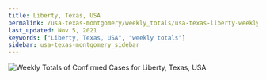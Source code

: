 ```yaml
---
title: Liberty, Texas, USA
permalink: /usa-texas-montgomery/weekly_totals/usa-texas-liberty-weekly_totals.html
last_updated: Nov 5, 2021
keywords: ["Liberty, Texas, USA", "weekly totals"]
sidebar: usa-texas-montgomery_sidebar
---
```


![Weekly Totals of Confirmed Cases for Liberty, Texas, USA](/covid_tracker/images/graphs/usa-texas-liberty-weekly_totals_graph.png)
